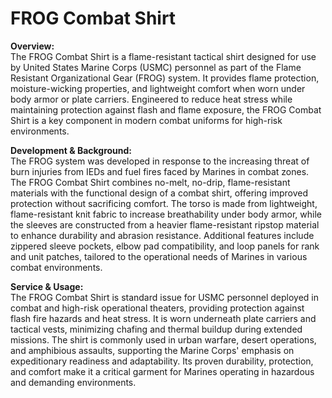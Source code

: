 # FROG Combat Shirt

**Overview:**\
The FROG Combat Shirt is a flame-resistant tactical shirt designed for use by United States Marine Corps (USMC) personnel as part of the Flame Resistant Organizational Gear (FROG) system. It provides flame protection, moisture-wicking properties, and lightweight comfort when worn under body armor or plate carriers. Engineered to reduce heat stress while maintaining protection against flash and flame exposure, the FROG Combat Shirt is a key component in modern combat uniforms for high-risk environments.

**Development & Background:**\
The FROG system was developed in response to the increasing threat of burn injuries from IEDs and fuel fires faced by Marines in combat zones. The FROG Combat Shirt combines no-melt, no-drip, flame-resistant materials with the functional design of a combat shirt, offering improved protection without sacrificing comfort. The torso is made from lightweight, flame-resistant knit fabric to increase breathability under body armor, while the sleeves are constructed from a heavier flame-resistant ripstop material to enhance durability and abrasion resistance. Additional features include zippered sleeve pockets, elbow pad compatibility, and loop panels for rank and unit patches, tailored to the operational needs of Marines in various combat environments.

**Service & Usage:**\
The FROG Combat Shirt is standard issue for USMC personnel deployed in combat and high-risk operational theaters, providing protection against flash fire hazards and heat stress. It is worn underneath plate carriers and tactical vests, minimizing chafing and thermal buildup during extended missions. The shirt is commonly used in urban warfare, desert operations, and amphibious assaults, supporting the Marine Corps' emphasis on expeditionary readiness and adaptability. Its proven durability, protection, and comfort make it a critical garment for Marines operating in hazardous and demanding environments.
